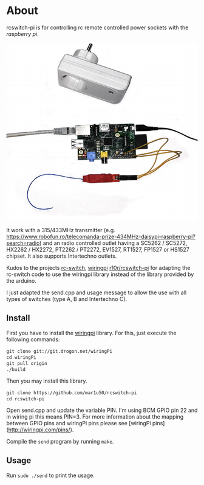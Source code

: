 # About

rcswitch-pi is for controlling rc remote controlled power sockets 
with the *raspberry pi*. 

![Compatibility](./transmitter_and_switch.png)


It work with a 315/433MHz transmitter (e.g. https://www.robofun.ro/telecomanda-prize-434MHz-daisypi-raspberry-pi?search=radio) and an radio controlled outlet having a SC5262 / SC5272, HX2262 / HX2272, PT2262 / PT2272, EV1527, RT1527, FP1527 or HS1527 chipset. It also supports Intertechno outlets.

Kudos to the projects 
[rc-switch](http://code.google.com/p/rc-switch),
[wiringpi](https://projects.drogon.net/raspberry-pi/wiringpi)
[r10r/rcswitch-pi](https://github.com/r10r/rcswitch-pi) for adapting the rc-switch code to use the wiringpi library instead of the library provided by the arduino.

I just adapted the send.cpp and usage message to allow the use with all types of switches (type A, B and Intertechno C).

## Install

First you have to install the [wiringpi](https://projects.drogon.net/raspberry-pi/wiringpi/download-and-install/) library.
For this, just execute the following commands:
```
git clone git://git.drogon.net/wiringPi
cd wiringPi
git pull origin
./build
```
Then you may install this library.
```
git clone https://github.com/mar1u50/rcswitch-pi
cd rcswitch-pi
```
Open send.cpp and update the variable PIN.
I'm using BCM GPIO pin 22 and in wiring pi this means PIN=3. For more information about the mapping between GPIO pins and wiringPi pins please see [wiringPi pins] (http://wiringpi.com/pins/).

Compile the `send` program by running `make`.

## Usage
Run `sudo ./send` to print the usage.
